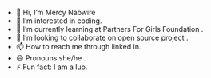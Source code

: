 - 👋 Hi, I’m Mercy Nabwire
- 👀 I’m interested in coding.
- 🌱 I’m currently learning at Partners For Girls Foundation .
- 💞️ I’m looking to collaborate on open source project .
- 📫 How to reach me through linked in.
- 😄 Pronouns:she/he .
- ⚡ Fun fact: I am a luo.

<!---
mercynabwire/mercynabwire is a ✨ special ✨ repository because its `README.md` (this file) appears on your GitHub profile.
You can click the Preview link to take a look at your changes.
--->
